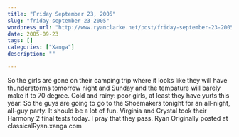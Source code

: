 ```yaml
---
title: "Friday September 23, 2005"
slug: "friday-september-23-2005"
wordpress_url: "http://www.ryanclarke.net/post/friday-september-23-2005/"
date: 2005-09-23
tags: []
categories: ["Xanga"]
description: ""

---
```


So the girls are gone on their camping trip where it looks like they will have thunderstorms tomorrow night and Sunday and the tempature will barely make it to 70 degree. Cold and rainy: poor girls, at least they have yurts this year.
 So the guys are going to go to the Shoemakers tonight for an all-night, all-guy party. It should be a lot of fun.
 Virginia and Crystal took their Harmony 2 final tests today. I pray that they pass.
 Ryan
Originally posted at classicalRyan.xanga.com
